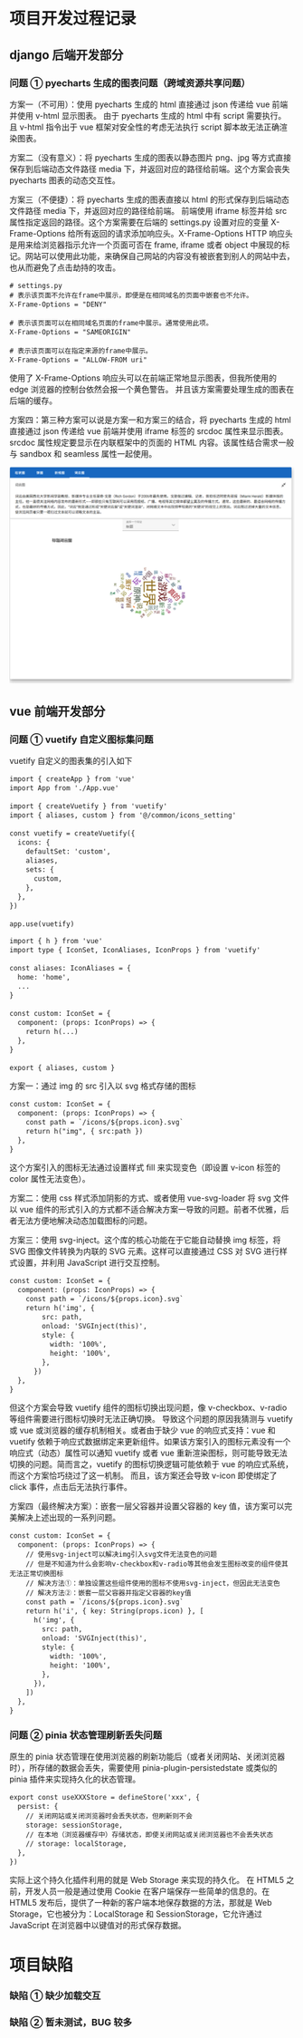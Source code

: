 # 项目开发过程记录

## django 后端开发部分

### 问题 ① pyecharts 生成的图表问题（跨域资源共享问题）

方案一（不可用）：使用 pyecharts 生成的 html 直接通过 json 传递给 vue 前端并使用 v-html 显示图表。
由于 pyecharts 生成的 html 中有 script 需要执行。
且 v-html 指令出于 vue 框架对安全性的考虑无法执行 script 脚本故无法正确渲染图表。

方案二（没有意义）：将 pyecharts 生成的图表以静态图片 png、jpg 等方式直接保存到后端动态文件路径 media 下，并返回对应的路径给前端。这个方案会丧失 pyecharts 图表的动态交互性。

方案三（不便捷）：将 pyecharts 生成的图表直接以 html 的形式保存到后端动态文件路径 media 下，并返回对应的路径给前端。
前端使用 iframe 标签并给 src 属性指定返回的路径。这个方案需要在后端的 settings.py 设置对应的变量 X-Frame-Options 给所有返回的请求添加响应头。X-Frame-Options HTTP 响应头是用来给浏览器指示允许一个页面可否在 frame, iframe 或者 object 中展现的标记。网站可以使用此功能，来确保自己网站的内容没有被嵌套到别人的网站中去，也从而避免了点击劫持的攻击。

```
# settings.py
# 表示该页面不允许在frame中展示，即便是在相同域名的页面中嵌套也不允许。
X-Frame-Options = "DENY"

# 表示该页面可以在相同域名页面的frame中展示。通常使用此项。
X-Frame-Options = "SAMEORIGIN"

# 表示该页面可以在指定来源的frame中展示。
X-Frame-Options = "ALLOW-FROM uri"
```

使用了 X-Frame-Options 响应头可以在前端正常地显示图表，但我所使用的 edge 浏览器的控制台依然会报一个黄色警告。
并且该方案需要处理生成的图表在后端的缓存。

方案四：第三种方案可以说是方案一和方案三的结合，将 pyecharts 生成的 html 直接通过 json 传递给 vue 前端并使用 iframe 标签的 srcdoc 属性来显示图表。srcdoc 属性规定要显示在内联框架中的页面的 HTML 内容。该属性结合需求一般与 sandbox 和 seamless 属性一起使用。

![](9.png)

## vue 前端开发部分

### 问题 ① vuetify 自定义图标集问题

vuetify 自定义的图表集的引入如下

```
import { createApp } from 'vue'
import App from './App.vue'

import { createVuetify } from 'vuetify'
import { aliases, custom } from '@/common/icons_setting'

const vuetify = createVuetify({
  icons: {
    defaultSet: 'custom',
    aliases,
    sets: {
      custom,
    },
  },
})

app.use(vuetify)
```

```
import { h } from 'vue'
import type { IconSet, IconAliases, IconProps } from 'vuetify'

const aliases: IconAliases = {
  home: 'home',
  ...
}

const custom: IconSet = {
  component: (props: IconProps) => {
    return h(...)
  },
}

export { aliases, custom }
```

方案一：通过 img 的 src 引入以 svg 格式存储的图标

```
const custom: IconSet = {
  component: (props: IconProps) => {
    const path = `/icons/${props.icon}.svg`
    return h("img", { src:path })
  },
}
```

这个方案引入的图标无法通过设置样式 fill 来实现变色（即设置 v-icon 标签的 color 属性无法变色）。

方案二：使用 css 样式添加阴影的方式、或者使用 vue-svg-loader 将 svg 文件以 vue 组件的形式引入的方式都不适合解决方案一导致的问题。前者不优雅，后者无法方便地解决动态加载图标的问题。

方案三：使用 svg-inject。这个库的核心功能在于它能自动替换 img 标签，将 SVG 图像文件转换为内联的 SVG 元素。这样可以直接通过 CSS 对 SVG 进行样式设置，并利用 JavaScript 进行交互控制。

```
const custom: IconSet = {
  component: (props: IconProps) => {
    const path = `/icons/${props.icon}.svg`
    return h('img', {
        src: path,
        onload: 'SVGInject(this)',
        style: {
          width: '100%',
          height: '100%',
        },
      })
  },
}
```

但这个方案会导致 vuetify 组件的图标切换出现问题，像 v-checkbox、v-radio 等组件需要进行图标切换时无法正确切换。
导致这个问题的原因我猜测与 vuetify 或 vue 或浏览器的缓存机制相关。或者由于缺少 vue 的响应式支持：vue 和 vuetify 依赖于响应式数据绑定来更新组件。如果该方案引入的图标元素没有一个响应式（动态）属性可以通知 vuetify 或者 vue 重新渲染图标，则可能导致无法切换的问题。简而言之，vuetify 的图标切换逻辑可能依赖于 vue 的响应式系统，而这个方案恰巧绕过了这一机制。
而且，该方案还会导致 v-icon 即使绑定了 click 事件，点击后无法执行事件。

方案四（最终解决方案）：嵌套一层父容器并设置父容器的 key 值，该方案可以完美解决上述出现的一系列问题。

```
const custom: IconSet = {
  component: (props: IconProps) => {
    // 使用svg-inject可以解决img引入svg文件无法变色的问题
    // 但是不知道为什么会影响v-checkbox和v-radio等其他会发生图标改变的组件使其无法正常切换图标
    // 解决方法①：单独设置这些组件使用的图标不使用svg-inject，但因此无法变色
    // 解决方法②：嵌套一层父容器并指定父容器的key值
    const path = `/icons/${props.icon}.svg`
    return h('i', { key: String(props.icon) }, [
      h('img', {
        src: path,
        onload: 'SVGInject(this)',
        style: {
          width: '100%',
          height: '100%',
        },
      }),
    ])
  },
}
```

### 问题 ② pinia 状态管理刷新丢失问题

原生的 pinia 状态管理在使用浏览器的刷新功能后（或者关闭网站、关闭浏览器时），所存储的数据会丢失，需要使用 pinia-plugin-persistedstate 或类似的 pinia 插件来实现持久化的状态管理。

```
export const useXXXStore = defineStore('xxx', {
  persist: {
    // 关闭网站或关闭浏览器时会丢失状态，但刷新则不会
    storage: sessionStorage,
    // 在本地（浏览器缓存中）存储状态，即使关闭网站或关闭浏览器也不会丢失状态
    // storage: localStorage,
  },
})
```

实际上这个持久化插件利用的就是 Web Storage 来实现的持久化。
在 HTML5 之前，开发人员一般是通过使用 Cookie 在客户端保存一些简单的信息的。在 HTML5 发布后，提供了一种新的客户端本地保存数据的方法，那就是 Web Storage，它也被分为：LocalStorage 和 SessionStorage，它允许通过 JavaScript 在浏览器中以键值对的形式保存数据。

# 项目缺陷

### 缺陷 ① 缺少加载交互

### 缺陷 ② 暂未测试，BUG 较多
